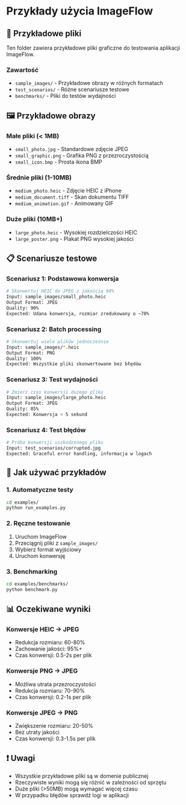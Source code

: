 # Przykłady użycia ImageFlow

## 📁 Przykładowe pliki

Ten folder zawiera przykładowe pliki graficzne do testowania aplikacji ImageFlow.

### Zawartość

- `sample_images/` - Przykładowe obrazy w różnych formatach
- `test_scenarios/` - Różne scenariusze testowe
- `benchmarks/` - Pliki do testów wydajności

## 🖼️ Przykładowe obrazy

### Małe pliki (< 1MB)
- `small_photo.jpg` - Standardowe zdjęcie JPEG
- `small_graphic.png` - Grafika PNG z przezroczystością
- `small_icon.bmp` - Prosta ikona BMP

### Średnie pliki (1-10MB)
- `medium_photo.heic` - Zdjęcie HEIC z iPhone
- `medium_document.tiff` - Skan dokumentu TIFF
- `medium_animation.gif` - Animowany GIF

### Duże pliki (10MB+)
- `large_photo.heic` - Wysokiej rozdzielczości HEIC
- `large_poster.png` - Plakat PNG wysokiej jakości

## 📋 Scenariusze testowe

### Scenariusz 1: Podstawowa konwersja
```bash
# Skonwertuj HEIC do JPEG z jakością 90%
Input: sample_images/small_photo.heic
Output Format: JPEG
Quality: 90%
Expected: Udana konwersja, rozmiar zredukowany o ~70%
```

### Scenariusz 2: Batch processing
```bash
# Skonwertuj wiele plików jednocześnie
Input: sample_images/*.heic
Output Format: PNG
Quality: 100%
Expected: Wszystkie pliki skonwertowane bez błędów
```

### Scenariusz 3: Test wydajności
```bash
# Zmierz czas konwersji dużego pliku
Input: sample_images/large_photo.heic
Output Format: JPEG
Quality: 85%
Expected: Konwersja < 5 sekund
```

### Scenariusz 4: Test błędów
```bash
# Próba konwersji uszkodzonego pliku
Input: test_scenarios/corrupted.jpg
Expected: Graceful error handling, informacja w logach
```

## 🔧 Jak używać przykładów

### 1. Automatyczne testy
```bash
cd examples/
python run_examples.py
```

### 2. Ręczne testowanie
1. Uruchom ImageFlow
2. Przeciągnij pliki z `sample_images/`
3. Wybierz format wyjściowy
4. Uruchom konwersję

### 3. Benchmarking
```bash
cd examples/benchmarks/
python benchmark.py
```

## 📊 Oczekiwane wyniki

### Konwersje HEIC → JPEG
- Redukcja rozmiaru: 60-80%
- Zachowanie jakości: 95%+
- Czas konwersji: 0.5-2s per plik

### Konwersje PNG → JPEG
- Możliwa utrata przezroczystości
- Redukcja rozmiaru: 70-90%
- Czas konwersji: 0.2-1s per plik

### Konwersje JPEG → PNG
- Zwiększenie rozmiaru: 20-50%
- Bez utraty jakości
- Czas konwersji: 0.3-1.5s per plik

## ❗ Uwagi

- Wszystkie przykładowe pliki są w domenie publicznej
- Rzeczywiste wyniki mogą się różnić w zależności od sprzętu
- Duże pliki (>50MB) mogą wymagać więcej czasu
- W przypadku błędów sprawdź logi w aplikacji
